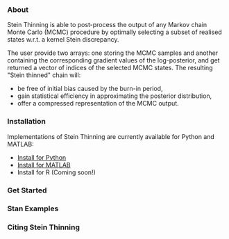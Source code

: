 ### About
Stein Thinning is able to post-process the output of any Markov chain Monte Carlo
(MCMC) procedure by optimally selecting a subset of realised states w.r.t. a kernel
Stein discrepancy.

The user provide two arrays: one storing the MCMC samples and another containing
the corresponding gradient values of the log-posterior, and get returned a vector
of indices of the selected MCMC states. The resulting "Stein thinned" chain will:

* be free of initial bias caused by the burn-in period,
* gain statistical efficiency in approximating the posterior distribution,
* offer a compressed representation of the MCMC output.

### Installation

Implementations of Stein Thinning are currently available for Python and MATLAB:

* [Install for Python](https://github.com/wilson-ye-chen/stein_thinning#installing-via-git)
* [Install for MATLAB](https://github.com/wilson-ye-chen/stein_thinning_matlab#installation)
* Install for R (Coming soon!)

### Get Started
### Stan Examples
### Citing Stein Thinning
